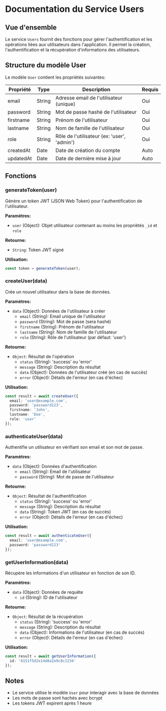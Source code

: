 # Documentation du Service Users

## Vue d'ensemble

Le service `Users` fournit des fonctions pour gérer l'authentification et les opérations liées aux utilisateurs dans l'application. Il permet la création, l'authentification et la récupération d'informations des utilisateurs.

## Structure du modèle User

Le modèle `User` contient les propriétés suivantes:

| Propriété | Type | Description | Requis |
|-----------|------|-------------|--------|
| email | String | Adresse email de l'utilisateur (unique) | Oui |
| password | String | Mot de passe hashé de l'utilisateur | Oui |
| firstname | String | Prénom de l'utilisateur | Oui |
| lastname | String | Nom de famille de l'utilisateur | Oui |
| role | String | Rôle de l'utilisateur (ex: 'user', 'admin') | Oui |
| createdAt | Date | Date de création du compte | Auto |
| updatedAt | Date | Date de dernière mise à jour | Auto |

## Fonctions

### generateToken(user)

Génère un token JWT (JSON Web Token) pour l'authentification de l'utilisateur.

**Paramètres:**
- `user` (Object): Objet utilisateur contenant au moins les propriétés `_id` et `role`

**Retourne:**
- `String`: Token JWT signé

**Utilisation:**
```typescript
const token = generateToken(user);
```

### createUser(data)

Crée un nouvel utilisateur dans la base de données.

**Paramètres:**
- `data` (Object): Données de l'utilisateur à créer
  - `email` (String): Email unique de l'utilisateur
  - `password` (String): Mot de passe (sera hashé)
  - `firstname` (String): Prénom de l'utilisateur
  - `lastname` (String): Nom de famille de l'utilisateur
  - `role` (String): Rôle de l'utilisateur (par défaut: 'user')

**Retourne:**
- `Object`: Résultat de l'opération
  - `status` (String): 'success' ou 'error'
  - `message` (String): Description du résultat
  - `data` (Object): Données de l'utilisateur créé (en cas de succès)
  - `error` (Object): Détails de l'erreur (en cas d'échec)

**Utilisation:**
```typescript
const result = await createUser({
  email: 'user@example.com',
  password: 'password123',
  firstname: 'John',
  lastname: 'Doe',
  role: 'user'
});
```

### authenticateUser(data)

Authentifie un utilisateur en vérifiant son email et son mot de passe.

**Paramètres:**
- `data` (Object): Données d'authentification
  - `email` (String): Email de l'utilisateur
  - `password` (String): Mot de passe de l'utilisateur

**Retourne:**
- `Object`: Résultat de l'authentification
  - `status` (String): 'success' ou 'error'
  - `message` (String): Description du résultat
  - `data` (String): Token JWT (en cas de succès)
  - `error` (Object): Détails de l'erreur (en cas d'échec)

**Utilisation:**
```typescript
const result = await authenticateUser({
  email: 'user@example.com',
  password: 'password123'
});
```

### getUserInformation(data)

Récupère les informations d'un utilisateur en fonction de son ID.

**Paramètres:**
- `data` (Object): Données de requête
  - `id` (String): ID de l'utilisateur

**Retourne:**
- `Object`: Résultat de la récupération
  - `status` (String): 'success' ou 'error'
  - `message` (String): Description du résultat
  - `data` (Object): Informations de l'utilisateur (en cas de succès)
  - `error` (Object): Détails de l'erreur (en cas d'échec)

**Utilisation:**
```typescript
const result = await getUserInformation({
  id: '6151f5d2e14d8a2e9c8c1234'
});
```

## Notes

- Le service utilise le modèle `User` pour interagir avec la base de données
- Les mots de passe sont hachés avec bcrypt
- Les tokens JWT expirent après 1 heure 